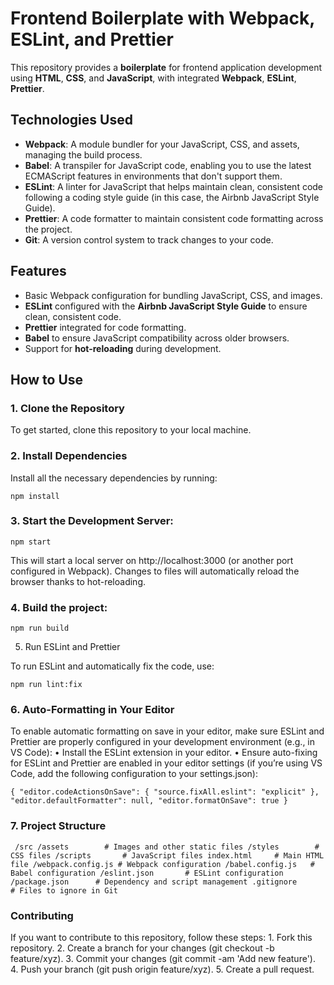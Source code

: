 # Frontend Boilerplate with Webpack, ESLint, and Prettier

This repository provides a **boilerplate** for frontend application development using **HTML**, **CSS**, and **JavaScript**, with integrated **Webpack**, **ESLint**, **Prettier**.

## Technologies Used

- **Webpack**: A module bundler for your JavaScript, CSS, and assets, managing the build process.
- **Babel**: A transpiler for JavaScript code, enabling you to use the latest ECMAScript features in environments that don't support them.
- **ESLint**: A linter for JavaScript that helps maintain clean, consistent code following a coding style guide (in this case, the Airbnb JavaScript Style Guide).
- **Prettier**: A code formatter to maintain consistent code formatting across the project.
- **Git**: A version control system to track changes to your code.

## Features

- Basic Webpack configuration for bundling JavaScript, CSS, and images.
- **ESLint** configured with the **Airbnb JavaScript Style Guide** to ensure clean, consistent code.
- **Prettier** integrated for code formatting.
- **Babel** to ensure JavaScript compatibility across older browsers.
- Support for **hot-reloading** during development.

## How to Use

### 1. Clone the Repository

To get started, clone this repository to your local machine.

### 2. Install Dependencies

Install all the necessary dependencies by running:

`npm install`

### 3. Start the Development Server:

`npm start`

This will start a local server on http://localhost:3000 (or another port configured in Webpack). Changes to files will automatically reload the browser thanks to hot-reloading.

### 4. Build the project:

`npm run build`

5. Run ESLint and Prettier

To run ESLint and automatically fix the code, use:

`npm run lint:fix`

### 6. Auto-Formatting in Your Editor

To enable automatic formatting on save in your editor, make sure ESLint and Prettier are properly configured in your development environment (e.g., in VS Code):
• Install the ESLint extension in your editor.
• Ensure auto-fixing for ESLint and Prettier are enabled in your editor settings (if you’re using VS Code, add the following configuration to your settings.json):

`{
"editor.codeActionsOnSave": {
"source.fixAll.eslint": "explicit"
},
"editor.defaultFormatter": null,
"editor.formatOnSave": true
}`

### 7. Project Structure

` /src
  /assets        # Images and other static files
  /styles        # CSS files
  /scripts       # JavaScript files
  index.html     # Main HTML file
  /webpack.config.js # Webpack configuration
  /babel.config.js   # Babel configuration
  /eslint.json       # ESLint configuration
  /package.json      # Dependency and script management
  .gitignore         # Files to ignore in Git`

### Contributing

If you want to contribute to this repository, follow these steps: 1. Fork this repository. 2. Create a branch for your changes (git checkout -b feature/xyz). 3. Commit your changes (git commit -am 'Add new feature'). 4. Push your branch (git push origin feature/xyz). 5. Create a pull request.
